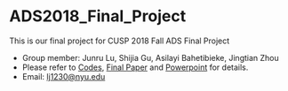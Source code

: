 # ADS2018_Final_Project
This is our final project for CUSP 2018 Fall ADS Final Project

- Group member: Junru Lu, Shijia Gu, Asilayi Bahetibieke, Jingtian Zhou
- Please refer to [Codes](https://github.com/LuJunru/ADS2018_Final_Project/blob/master/ADS_Final_Project.ipynb), [Final Paper](https://github.com/LuJunru/ADS2018_Final_Project/blob/master/ADS_Final_Project_Paper.pdf) and [Powerpoint](https://github.com/LuJunru/ADS2018_Final_Project/blob/master/ADS_Final_Project.pptx) for details.
- Email: lj1230@nyu.edu
